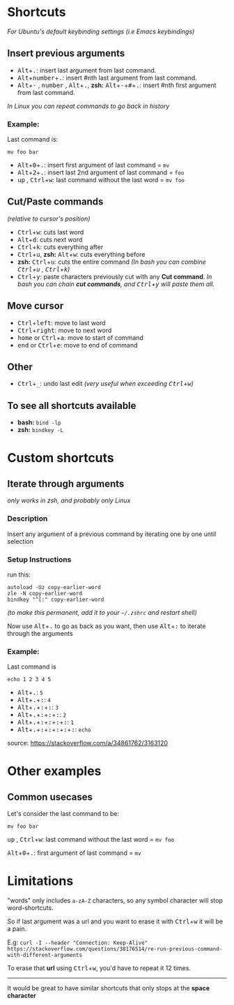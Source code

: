 # Shortcuts

*For Ubuntu's default keybinding settings (i.e Emacs keybindings)*

## Insert previous arguments
  - <kbd>Alt</kbd>+<kbd>.</kbd>: insert last argument from last command.
  - <kbd>Alt</kbd>+<kbd>number</kbd>+<kbd>.</kbd>: insert #nth last argument from last command.
  - <kbd>Alt</kbd>+<kbd>-</kbd> , <kbd>number</kbd> , <kbd>Alt</kbd>+<kbd>.</kbd>, **zsh:** <kbd>Alt</kbd>+<kbd>-</kbd>+<kbd>#</kbd>+<kbd>.</kbd>: insert #nth first argument from last command.

*In Linux you can repeat commands to go back in history*

### Example:

Last command is:

    mv foo bar

  - <kbd>Alt</kbd>+<kbd>0</kbd>+<kbd>.</kbd>: insert first argument of last command = `mv`
  - <kbd>Alt</kbd>+<kbd>2</kbd>+<kbd>.</kbd>: insert last 2nd argument of last command = `foo`
  - <kbd>up</kbd> , <kbd>Ctrl</kbd>+<kbd>w</kbd>: last command without the last word = `mv foo`


## Cut/Paste commands
*(relative to cursor's position)*
  - <kbd>Ctrl</kbd>+<kbd>w</kbd>: cuts last word
  - <kbd>Alt</kbd>+<kbd>d</kbd>: cuts next word
  - <kbd>Ctrl</kbd>+<kbd>k</kbd>: cuts everything after
  - <kbd>Ctrl</kbd>+<kbd>u</kbd>, **zsh:** <kbd>Alt</kbd>+<kbd>w</kbd>: cuts everything before
  - **zsh:** <kbd>Ctrl</kbd>+<kbd>u</kbd>: cuts the entire command *(In bash you can combine <kbd>Ctrl</kbd>+<kbd>u</kbd> , <kbd>Ctrl</kbd>+<kbd>k</kbd>)*
  - <kbd>Ctrl</kbd>+<kbd>y</kbd>: paste characters previously cut with any **Cut command**. *In bash you can chain **cut commands**, and <kbd>Ctrl</kbd>+<kbd>y</kbd> will paste them all.*


## Move cursor
  - <kbd>Ctrl</kbd>+<kbd>left</kbd>: move to last word
  - <kbd>Ctrl</kbd>+<kbd>right</kbd>: move to next word
  - <kbd>home</kbd> or <kbd>Ctrl</kbd>+<kbd>a</kbd>: move to start of command
  - <kbd>end</kbd> or <kbd>Ctrl</kbd>+<kbd>e</kbd>: move to end of command


## Other
  - <kbd>Ctrl</kbd>+<kbd>_</kbd>: undo last edit *(very useful when exceeding <kbd>Ctrl</kbd>+<kbd>w</kbd>)*

## To see all shortcuts available
  - **bash:** `bind -lp`
  - **zsh:** `bindkey -L`

# Custom shortcuts
## Iterate through arguments
*only works in zsh, and probably only Linux*

### Description
Insert any argument of a previous command by iterating one by one until selection

### Setup Instructions
run this:

    autoload -Uz copy-earlier-word
    zle -N copy-earlier-word
    bindkey "^[:" copy-earlier-word

*(to make this permanent, add it to your `~/.zshrc` and restart shell)*

Now use <kbd>Alt</kbd>+<kbd>.</kbd> to go as back as you want, then use <kbd>Alt</kbd>+<kbd>:</kbd> to iterate through the arguments

### Example:
Last command is

    echo 1 2 3 4 5

- <kbd>Alt</kbd>+<kbd>.</kbd>: `5`
- <kbd>Alt</kbd>+<kbd>.</kbd>+<kbd>:</kbd>: `4`
- <kbd>Alt</kbd>+<kbd>.</kbd>+<kbd>:</kbd>+<kbd>:</kbd>: `3`
- <kbd>Alt</kbd>+<kbd>.</kbd>+<kbd>:</kbd>+<kbd>:</kbd>+<kbd>:</kbd>: `2`
- <kbd>Alt</kbd>+<kbd>.</kbd>+<kbd>:</kbd>+<kbd>:</kbd>+<kbd>:</kbd>+<kbd>:</kbd>: `1`
- <kbd>Alt</kbd>+<kbd>.</kbd>+<kbd>:</kbd>+<kbd>:</kbd>+<kbd>:</kbd>+<kbd>:</kbd>+<kbd>:</kbd>: `echo`

source: https://stackoverflow.com/a/34861762/3163120


# Other examples

## Common usecases
Let's consider the last command to be:

    mv foo bar

<kbd>up</kbd> , <kbd>Ctrl</kbd>+<kbd>w</kbd>: last command without the last word = `mv foo`

<kbd>Alt</kbd>+<kbd>0</kbd>+<kbd>.</kbd>: first argument of last command = `mv`

# Limitations
 "words" only includes `a-zA-Z` characters, so any symbol character will stop word-shortcuts.

So if last argument was a url and you want to erase it with <kbd>Ctrl</kbd>+<kbd>w</kbd> it will be a pain.

E.g: `curl -I --header "Connection: Keep-Alive" https://stackoverflow.com/questions/38176514/re-run-previous-command-with-different-arguments`

To erase that **url** using <kbd>Ctrl</kbd>+<kbd>w</kbd>, you'd have to repeat it 12 times.


---


It would be great to have similar shortcuts that only stops at the **space character**